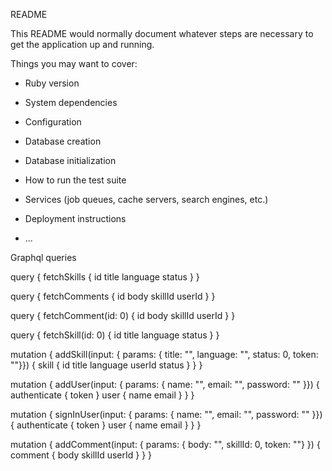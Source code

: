 README

This README would normally document whatever steps are necessary to get the
application up and running.

Things you may want to cover:

* Ruby version

* System dependencies

* Configuration

* Database creation

* Database initialization

* How to run the test suite

* Services (job queues, cache servers, search engines, etc.)

* Deployment instructions

* ...

Graphql queries

query {
  fetchSkills {
    id
    title
    language
    status
  }
}

query {
  fetchComments {
    id
    body
    skillId
    userId
  }
}

query {
  fetchComment(id: 0) {
    id
    body
    skillId
    userId
  }
}

query {
  fetchSkill(id: 0) {
    id
    title
    language
    status
  }
}

mutation {
  addSkill(input: { params: { title: "", language: "", status: 0, token: ""}}) {
    skill {
      id
      title
      language
      userId
      status
    }
  }
}

mutation {
  addUser(input: { params: { name: "", email: "", password: "" }}) {
    authenticate {
      token
    }
    user {
      name
      email
    }
  }
}

mutation {
  signInUser(input: { params: { name: "", email: "", password: "" }}) {
		authenticate {
      token
    }
    user {
      name
      email
    }
  }
}


mutation {
  addComment(input: {
    params: { body: "", skillId: 0, token: ""}
  }) {
    comment {
      body
      skillId
				userId
    }
  }
}
